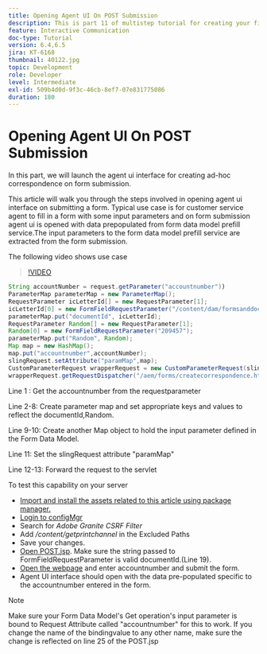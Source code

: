 ```yaml
---
title: Opening Agent UI On POST Submission
description: This is part 11 of multistep tutorial for creating your first interactive communications document for the print channel. In this part, we will launch the agent ui interface for creating ad-hoc correspondence on form submission.
feature: Interactive Communication
doc-type: Tutorial
version: 6.4,6.5
jira: KT-6168
thumbnail: 40122.jpg
topic: Development
role: Developer
level: Intermediate
exl-id: 509b4d0d-9f3c-46cb-8ef7-07e831775086
duration: 180
---
```

# Opening Agent UI On POST Submission

In this part, we will launch the agent ui interface for creating ad-hoc correspondence on form submission.

This article will walk you through the steps involved in opening agent ui interface on submitting a form. Typical use case is for customer service agent to fill in a form with some input parameters and on form submission agent ui is opened with data prepopulated from form data model prefill service.The input parameters to the form data model prefill service are extracted from the form submission.

The following video shows use case

>[!VIDEO](https://video.tv.adobe.com/v/40122?quality=12&learn=on)

```java
String accountNumber = request.getParameter("accountnumber"))
ParameterMap parameterMap = new ParameterMap();
RequestParameter icLetterId[] = new RequestParameter[1];
icLetterId[0] = new FormFieldRequestParameter("/content/dam/formsanddocuments/retirementstatementprint");
parameterMap.put("documentId", icLetterId);
RequestParameter Random[] = new RequestParameter[1];
Random[0] = new FormFieldRequestParameter("209457");
parameterMap.put("Random", Random);
Map map = new HashMap();
map.put("accountnumber",accountNumber);
slingRequest.setAttribute("paramMap",map);
CustomParameterRequest wrapperRequest = new CustomParameterRequest(slingRequest,parameterMap,"GET");
wrapperRequest.getRequestDispatcher("/aem/forms/createcorrespondence.html").include(wrapperRequest, response);

```

Line 1 : Get the accountnumber from the requestparameter

Line 2-8: Create parameter map and set appropriate keys and values to reflect the documentId,Random.

Line 9-10: Create another Map object to hold the input parameter defined in the Form Data Model.

Line 11: Set the slingRequest attribute "paramMap"

Line 12-13: Forward the request to the servlet

To test this capability on your server

* [Import and install the assets related to this article using package manager.](assets/launch-agent-ui.zip)
* [Login to configMgr](http://localhost:4502/system/console/configMgr)
* Search for _Adobe Granite CSRF Filter_
* Add _/content/getprintchannel_ in the Excluded Paths
* Save your changes. 
* [Open POST.jsp](http://localhost:4502/apps/AEMForms/openprintchannel/POST.jsp). Make sure the string passed to FormFieldRequestParameter is valid documentId.(Line 19).
* [Open the webpage](http://localhost:4502/content/OpenPrintChannel.html) and enter accountnumber and submit the form.
* Agent UI interface should open with the data pre-populated specific to the accountnumber entered in the form.

>[!NOTE]
>
>Make sure your Form Data Model's Get operation's input parameter is bound to Request Attribute called "accountnumber" for this to work. If you change the name of the bindingvalue to any other name, make sure the change is reflected on line 25 of the POST.jsp
